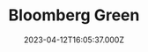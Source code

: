 ---
collection_archive: false
collection_awards: []
collection_category:
  - Editorial
  - Tech
  - Science
  - Reportage
  - Climate Change
  - Portraits
  - Environments
collection_content: ''
collection_cover: 'https://d1sf55qlb7p6hz.cloudfront.net/nomads_header-2.jpg'
collection_cover_mobile: 'https://d1sf55qlb7p6hz.cloudfront.net/verticalcover-60.jpg'
collection_description: >-
  Meet the Americans who live in their vans, buses and cars in pursuit of a
  simpler life using less energy. 


  Seen here is Bob Wells, a central figure in the 2020 Best Picture “Nomadland”
  and Ma Terry Storzieri, a character study for Frances McDormand’s role as
  “Fern."
collection_description_alignment: center
collection_exhibition: []
collection_filter: Commissioned + Stock
collection_hidden: false
collection_meta: 'Home Sweet Home:'
collection_meta_2: America's New Climate Nomads Embrace Van Life to Save Energy
collection_press: []
collection_preview:
  - 'https://d1sf55qlb7p6hz.cloudfront.net/nomad4x3-5.jpg'
  - 'https://d1sf55qlb7p6hz.cloudfront.net/nomads4x3-4.jpg'
  - 'https://d1sf55qlb7p6hz.cloudfront.net/nomads4x3-3.jpg'
  - 'https://d1sf55qlb7p6hz.cloudfront.net/nomads4x3-2.jpg'
cover_image: ''
date: 2023-04-12T16:05:37.000Z
hide_footer: true
layout: blocks
navigation_theme: white
px_extra: true
row_alignment: between
slug: bloomberg-nomads
theme_color: '#F4E399'
theme_color_all_works: ''
title: Bloomberg Green
seo:
  meta_description: 'West Coast Photographer Jesse Rieser photographs Nomads '
  meta_title: Photographer Jesse Rieser photographs Nomads
collection_blocks:
  - _bookshop_name: collections/media-row-start
    row_alignment: between
  - _bookshop_name: collections/media-element
    align_x: start
    align_y: ''
    caption: ''
    color: '#DCE3F3'
    image: 'https://d1sf55qlb7p6hz.cloudfront.net/nomads-1.jpg'
    margin_left: '20'
    margin_right: ''
    margin_y: '100'
    width: '66'
  - _bookshop_name: collections/media-row
    row_alignment: between
  - _bookshop_name: collections/media-element
    align_x: start
    align_y: ''
    caption: ''
    color: '#F0F3D4'
    image: 'https://d1sf55qlb7p6hz.cloudfront.net/nomads-13.jpg'
    margin_left: '5'
    margin_right: '0'
    margin_y: '100'
    width: '55'
  - _bookshop_name: collections/media-row
    row_alignment: between
  - _bookshop_name: collections/media-element
    align_x: start
    align_y: ''
    caption: ''
    color: '#EFCAB3'
    image: 'https://d1sf55qlb7p6hz.cloudfront.net/nomads-3.jpg'
    margin_left: '45'
    margin_right: '0'
    margin_y: '100'
    width: '33'
  - _bookshop_name: collections/media-row
    row_alignment: between
  - _bookshop_name: collections/media-element
    align_x: start
    align_y: ''
    caption: ''
    color: '#F8EBCC'
    image: 'https://d1sf55qlb7p6hz.cloudfront.net/nomads-4.jpg'
    margin_left: '30'
    margin_right: '0'
    margin_y: '100'
    width: '33'
  - _bookshop_name: collections/media-row
    row_alignment: between
  - _bookshop_name: collections/media-element
    align_x: start
    align_y: ''
    caption: ''
    color: '#DCEDF8'
    image: 'https://d1sf55qlb7p6hz.cloudfront.net/nomads-5.jpg'
    margin_left: '15'
    margin_right: '0'
    margin_y: '200'
    width: '75'
  - _bookshop_name: collections/media-row
    row_alignment: between
  - _bookshop_name: collections/media-element
    align_x: start
    align_y: ''
    caption: ''
    color: '#F4DFE7'
    image: 'https://d1sf55qlb7p6hz.cloudfront.net/nomads-7.jpg'
    margin_left: '0'
    margin_right: '0'
    margin_y: '200'
    width: '33'
  - _bookshop_name: collections/media-element
    align_x: start
    align_y: ''
    caption: ''
    color: '#F3E1D4'
    image: 'https://d1sf55qlb7p6hz.cloudfront.net/nomads-6.jpg'
    margin_left: '0'
    margin_right: ''
    margin_y: '800'
    width: '60'
  - _bookshop_name: collections/media-row
    row_alignment: between
  - _bookshop_name: collections/media-element
    align_x: start
    align_y: ''
    caption: ''
    color: '#D5F4F6'
    image: 'https://d1sf55qlb7p6hz.cloudfront.net/nomads-8.jpg'
    margin_left: '25'
    margin_right: '0'
    margin_y: '400'
    width: '45'
  - _bookshop_name: collections/media-element
    align_x: start
    align_y: ''
    caption: ''
    color: '#F9D1BC'
    image: 'https://d1sf55qlb7p6hz.cloudfront.net/nomads-9.jpg'
    margin_left: '0'
    margin_right: '5'
    margin_y: '100'
    width: '20'
  - _bookshop_name: collections/media-row
    row_alignment: between
  - _bookshop_name: collections/media-element
    align_x: start
    align_y: ''
    caption: ''
    color: '#CCE3FA'
    image: 'https://d1sf55qlb7p6hz.cloudfront.net/nomads-10.jpg'
    margin_left: '0'
    margin_right: '0'
    margin_y: '400'
    width: '55'
  - _bookshop_name: collections/media-element
    align_x: start
    align_y: ''
    caption: ''
    color: '#EDF1D0'
    image: 'https://d1sf55qlb7p6hz.cloudfront.net/nomads-11.jpg'
    margin_left: '0'
    margin_right: '10'
    margin_y: '100'
    width: '30'
  - _bookshop_name: collections/media-row
    row_alignment: between
  - _bookshop_name: collections/media-element
    align_x: start
    align_y: ''
    caption: ''
    color: '#F1E3CF'
    image: 'https://d1sf55qlb7p6hz.cloudfront.net/nomads-12.jpg'
    margin_left: '25'
    margin_right: ''
    margin_y: '200'
    width: '60'
  - _bookshop_name: collections/media-row
    row_alignment: between
  - _bookshop_name: collections/media-element
    align_x: start
    align_y: ''
    caption: ''
    color: '#EADEF4'
    image: 'https://d1sf55qlb7p6hz.cloudfront.net/nomads-14.jpg'
    margin_left: '5'
    margin_right: '0'
    margin_y: '100'
    width: '50'
  - _bookshop_name: collections/media-row
    row_alignment: between
  - _bookshop_name: collections/media-element
    align_x: start
    align_y: ''
    caption: ''
    color: '#EFE5DD'
    image: 'https://d1sf55qlb7p6hz.cloudfront.net/nomads-15.jpg'
    margin_left: '10'
    margin_right: ''
    margin_y: '100'
    width: '40'
  - _bookshop_name: collections/media-element
    align_x: start
    align_y: ''
    caption: ''
    color: '#C6E2D4'
    image: 'https://d1sf55qlb7p6hz.cloudfront.net/nomads-16.jpg'
    margin_left: '0'
    margin_right: '5'
    margin_y: '400'
    width: '40'
  - _bookshop_name: collections/media-row
    row_alignment: between
  - _bookshop_name: collections/media-element
    align_x: start
    align_y: ''
    caption: ''
    color: '#D8D7E3'
    image: 'https://d1sf55qlb7p6hz.cloudfront.net/nomads-17.jpg'
    margin_left: '30'
    margin_right: ''
    margin_y: '100'
    width: '33'
  - _bookshop_name: collections/media-element
    align_x: start
    align_y: ''
    caption: ''
    color: '#CCE1F3'
    image: 'https://d1sf55qlb7p6hz.cloudfront.net/nomadsb-1.jpg'
    margin_left: '0'
    margin_right: ''
    margin_y: '300'
    width: '33'
  - _bookshop_name: collections/media-row
    row_alignment: between
  - _bookshop_name: collections/media-element
    align_x: start
    align_y: ''
    caption: ''
    color: '#EDE5DE'
    image: 'https://d1sf55qlb7p6hz.cloudfront.net/nomads-18.jpg'
    margin_left: '40'
    margin_right: '0'
    margin_y: '100'
    width: '50'
  - _bookshop_name: collections/media-row
    row_alignment: between
  - _bookshop_name: collections/media-element
    align_x: start
    align_y: ''
    caption: ''
    color: '#DAF0D5'
    image: 'https://d1sf55qlb7p6hz.cloudfront.net/nomads-19.jpg'
    margin_left: '10'
    margin_right: '0'
    margin_y: '100'
    width: '45'
  - _bookshop_name: collections/media-row
    row_alignment: between
  - _bookshop_name: collections/media-element
    align_x: start
    align_y: ''
    caption: ''
    color: '#D8F3F3'
    image: 'https://d1sf55qlb7p6hz.cloudfront.net/nomads-21.jpg'
    margin_left: '30'
    margin_right: ''
    margin_y: '100'
    width: '33'
  - _bookshop_name: collections/media-row
    row_alignment: between
  - _bookshop_name: collections/media-element
    align_x: start
    align_y: ''
    caption: ''
    color: '#FBC1A2'
    image: 'https://d1sf55qlb7p6hz.cloudfront.net/nomads-22.jpg'
    margin_left: '50'
    margin_right: '0'
    margin_y: '100'
    width: '40'
  - _bookshop_name: collections/media-row
    row_alignment: between
  - _bookshop_name: collections/media-element
    align_x: start
    align_y: ''
    caption: ''
    color: '#EDDAF0'
    image: 'https://d1sf55qlb7p6hz.cloudfront.net/nomads-23.jpg'
    margin_left: '35'
    margin_right: '10'
    margin_y: '100'
    width: '30'
  - _bookshop_name: collections/media-row
    row_alignment: between
  - _bookshop_name: collections/media-element
    align_x: start
    align_y: ''
    caption: ''
    color: '#F6F1D0'
    image: 'https://d1sf55qlb7p6hz.cloudfront.net/nomads-24.jpg'
    margin_left: '5'
    margin_right: '0'
    margin_y: '100'
    width: '40'
  - _bookshop_name: collections/media-element
    align_x: start
    align_y: ''
    caption: ''
    color: '#D8E9BA'
    image: 'https://d1sf55qlb7p6hz.cloudfront.net/nomads-25.jpg'
    margin_left: '0'
    margin_right: '15'
    margin_y: '400'
    width: '33'
  - _bookshop_name: collections/media-row
    row_alignment: between
  - _bookshop_name: collections/media-element
    align_x: start
    align_y: ''
    caption: ''
    color: '#DDEDF6'
    image: 'https://d1sf55qlb7p6hz.cloudfront.net/nomads-26.jpg'
    margin_left: '0'
    margin_right: '0'
    margin_y: '100'
    width: '33'
  - _bookshop_name: collections/media-element
    align_x: start
    align_y: ''
    caption: ''
    color: '#FFEBDA'
    image: 'https://d1sf55qlb7p6hz.cloudfront.net/nomads-27.jpg'
    margin_left: '0'
    margin_right: '0'
    margin_y: '400'
    width: '60'
  - _bookshop_name: collections/media-row
    row_alignment: between
  - _bookshop_name: collections/media-element
    align_x: start
    align_y: ''
    caption: ''
    color: '#EDE5DE'
    image: 'https://d1sf55qlb7p6hz.cloudfront.net/nomads-28.jpg'
    margin_left: '25'
    margin_right: '0'
    margin_y: '100'
    width: '30'
  - _bookshop_name: collections/media-row
    row_alignment: between
  - _bookshop_name: collections/media-element
    align_x: start
    align_y: ''
    caption: ''
    color: '#CCE1F3'
    image: 'https://d1sf55qlb7p6hz.cloudfront.net/nomadsb-2.jpg'
    margin_left: '5'
    margin_right: ''
    margin_y: '100'
    width: '66'
  - _bookshop_name: collections/media-row
    row_alignment: between
  - _bookshop_name: collections/media-element
    align_x: start
    align_y: ''
    caption: ''
    color: '#D8F3D8'
    image: 'https://d1sf55qlb7p6hz.cloudfront.net/nomads-31.jpg'
    margin_left: '0'
    margin_right: ''
    margin_y: '400'
    width: '55'
  - _bookshop_name: collections/media-element
    align_x: start
    align_y: ''
    caption: ''
    color: '#F0D5E7'
    image: 'https://d1sf55qlb7p6hz.cloudfront.net/nomads-29.jpg'
    margin_left: '0'
    margin_right: '0'
    margin_y: '100'
    width: '40'
  - _bookshop_name: collections/media-row
    row_alignment: between
  - _bookshop_name: collections/media-element
    align_x: start
    align_y: ''
    caption: ''
    color: '#FBC1A2'
    image: 'https://d1sf55qlb7p6hz.cloudfront.net/nomads-32.jpg'
    margin_left: '35'
    margin_right: '0'
    margin_y: '100'
    width: '40'
  - _bookshop_name: collections/media-row
    row_alignment: between
  - _bookshop_name: collections/media-element
    align_x: start
    align_y: ''
    caption: ''
    color: '#EDDAF0'
    image: 'https://d1sf55qlb7p6hz.cloudfront.net/nomads-33.jpg'
    margin_left: '20'
    margin_right: '0'
    margin_y: '100'
    width: '70'
  - _bookshop_name: collections/media-row-end
---